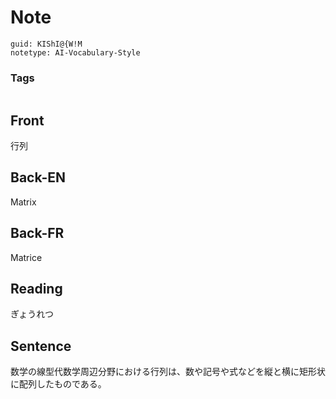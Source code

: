 # Note
```
guid: KIShI@{W!M
notetype: AI-Vocabulary-Style
```

### Tags
```
```

## Front
行列

## Back-EN
Matrix

## Back-FR
Matrice

## Reading
ぎょうれつ

## Sentence
数学の線型代数学周辺分野における行列は、数や記号や式などを縦と横に矩形状に配列したものである。
